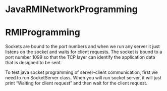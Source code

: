 # JavaRMINetworkProgramming
# RMIProgramming

Sockets are bound to the port numbers and when we run any server it just listens on the socket and waits for client requests.
The socket is bound to a port number 1099 so that the TCP layer can identify the application data that is designed to be sent.


To test java socket programming of server-client communication, first we need to run SocketServer class. When you will run socket server, it will just print “Waiting for client request” and then wait for the client request.

